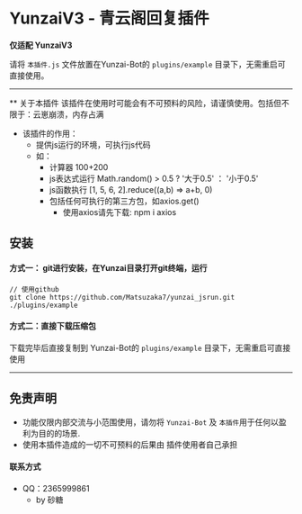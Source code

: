 # YunzaiV3 - 青云阁回复插件

**仅适配 YunzaiV3**

请将 `本插件.js` 文件放置在Yunzai-Bot的 `plugins/example` 目录下，无需重启可直接使用。

****

** 关于本插件
该插件在使用时可能会有不可预料的风险，请谨慎使用。包括但不限于：云崽崩溃，内存占满
  - 该插件的作用：
      - 提供js运行的环境，可执行js代码
      - 如： 
        - 计算器       100+200
        - js表达式运行 Math.random() > 0.5 ? '大于0.5' ： '小于0.5'
        - js函数执行   [1, 5, 6, 2].reduce((a,b) => a+b, 0)
        - 包括任何可执行的第三方包，如axios.get()
          - 使用axios请先下载: npm i axios

## 安装

#### 方式一： git进行安装，在Yunzai目录打开git终端，运行

```git
// 使用github
git clone https://github.com/Matsuzaka7/yunzai_jsrun.git ./plugins/example
```

#### 方式二：直接下载压缩包

下载完毕后直接复制到 Yunzai-Bot的 `plugins/example` 目录下，无需重启可直接使用

****

##  免责声明

- 功能仅限内部交流与小范围使用，请勿将 `Yunzai-Bot` 及 `本插件`用于任何以盈利为目的的场景.
- 使用本插件造成的一切不可预料的后果由 插件使用者自己承担


####  联系方式

- QQ：2365999861
    - by 砂糖
